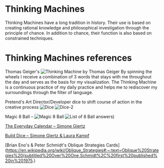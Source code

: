 # Thinking Machines

Thinking Machines have a long tradition in history. Their use is based on creating rational knowledge and philosophical investigation through the principle of chance. In addition to chance, their function is also based on constrained techniques.

# Thinking Machines references

Thomas Geiger's
![Thinking Machine by Thomas Geiger](http://www.twgeiger.de/images/thomas-geiger-denkmaschine.jpg)
By spinning the wheels I receive a combination of 3 words that stays with me throughout the day and serves as the basis for my visualization. The Thinking Machine is a continuous practice of my daily practice and helps me to rediscover my surroundings through the filter of language.

Pretend's Art Director/Developer dice to shift course of action in the creative process
![Dice](https://cdn.shopify.com/s/files/1/1519/8910/products/PretendStore_Pocket_Art_Director_II---3_2c6cb1de-7d26-4101-8f96-25b65166641b_1920x.jpg?v=1580332538)
![Dice-2](https://cdn.shopify.com/s/files/1/1519/8910/products/PS_Dice_PocketDeveloper-3_1920x.jpg?v=1527332549)

Magic 8 Ball – 
![Magic 8 Ball](https://cdn.jsdelivr.net/gh/MakeSchool-Tutorials/Magic-8Ball-Swift4@bd4381e179660731454e6370f7051898c712e077/P1-Getting-Started/assets/signs_point.jpg)
![List of 8 Ball answers)](https://static.vecteezy.com/ti/vecteur-libre/p1/87501-magic-8-ball-vector-pack-gratuit-vectoriel.jpg)

[The Everyday Calendar – Simone Giertz](https://www.kickstarter.com/projects/simonegiertz/the-every-day-calendar?lang=fr)

[Build Dice – Simone Giertz & Laura Kampf](https://yetch.store/products/build-dice)

[Brian Eno's & Peter Schmidt's Oblique Strategies Cards](https://en.wikipedia.org/wiki/Oblique_Strategies#:~:text=Oblique%20Strategies%20(subtitled%20Over%20One,Schmidt%2C%20first%20published%20in%201975.)

